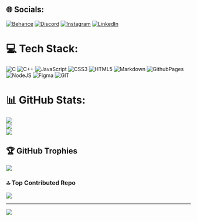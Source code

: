 
## 🌐 Socials:
[![Behance](https://img.shields.io/badge/Behance-1769ff?logo=behance&logoColor=white)](https://www.behance.net/abhishekvgopal1) [![Discord](https://img.shields.io/badge/Discord-%237289DA.svg?logo=discord&logoColor=white)](https://discord.gg/abhishekvgopal) [![Instagram](https://img.shields.io/badge/Instagram-%23E4405F.svg?logo=Instagram&logoColor=white)](https://instagram.com/abhishek_oorukary_) [![LinkedIn](https://img.shields.io/badge/LinkedIn-%230077B5.svg?logo=linkedin&logoColor=white)](https://linkedin.com/in/abhishekvgopal) 

# 💻 Tech Stack:
![C](https://img.shields.io/badge/c-%2300599C.svg?style=for-the-badge&logo=c&logoColor=white) ![C++](https://img.shields.io/badge/c++-%2300599C.svg?style=for-the-badge&logo=c%2B%2B&logoColor=white) ![JavaScript](https://img.shields.io/badge/javascript-%23323330.svg?style=for-the-badge&logo=javascript&logoColor=%23F7DF1E) ![CSS3](https://img.shields.io/badge/css3-%231572B6.svg?style=for-the-badge&logo=css3&logoColor=white) ![HTML5](https://img.shields.io/badge/html5-%23E34F26.svg?style=for-the-badge&logo=html5&logoColor=white) ![Markdown](https://img.shields.io/badge/markdown-%23000000.svg?style=for-the-badge&logo=markdown&logoColor=white) ![GithubPages](https://img.shields.io/badge/github%20pages-121013?style=for-the-badge&logo=github&logoColor=white) ![NodeJS](https://img.shields.io/badge/node.js-6DA55F?style=for-the-badge&logo=node.js&logoColor=white) ![Figma](https://img.shields.io/badge/figma-%23F24E1E.svg?style=for-the-badge&logo=figma&logoColor=white) ![GIT](https://img.shields.io/badge/Git-fc6d26?style=for-the-badge&logo=git&logoColor=white)
# 📊 GitHub Stats:
![](https://github-readme-stats.vercel.app/api?username=abhishek-v-gopal&theme=dark&hide_border=false&include_all_commits=false&count_private=false)<br/>
![](https://github-readme-streak-stats.herokuapp.com/?user=abhishek-v-gopal&theme=dark&hide_border=false)<br/>
![](https://github-readme-stats.vercel.app/api/top-langs/?username=abhishek-v-gopal&theme=dark&hide_border=false&include_all_commits=false&count_private=false&layout=compact)

## 🏆 GitHub Trophies
![](https://github-profile-trophy.vercel.app/?username=abhishek-v-gopal&theme=radical&no-frame=false&no-bg=true&margin-w=4)

### 🔝 Top Contributed Repo
![](https://github-contributor-stats.vercel.app/api?username=abhishek-v-gopal&limit=5&theme=dark&combine_all_yearly_contributions=true)

---
[![](https://visitcount.itsvg.in/api?id=abhishek-v-gopal&icon=0&color=0)](https://visitcount.itsvg.in)

<!-- Proudly created with GPRM ( https://gprm.itsvg.in ) -->
